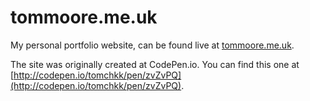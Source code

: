 # tommoore.me.uk

My personal portfolio website, can be found live at [tommoore.me.uk](http://tommoore.me.uk).

The site was originally created at CodePen.io. You can find this one at [http://codepen.io/tomchkk/pen/zvZvPQ](http://codepen.io/tomchkk/pen/zvZvPQ).
